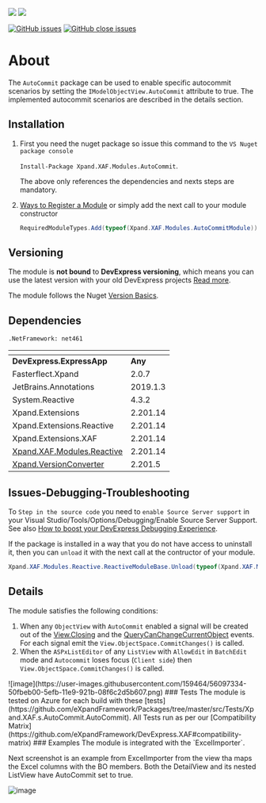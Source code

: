![](https://xpandshields.azurewebsites.net/nuget/v/Xpand.XAF.Modules.AutoCommit.svg?&style=flat) ![](https://xpandshields.azurewebsites.net/nuget/dt/Xpand.XAF.Modules.AutoCommit.svg?&style=flat)

[![GitHub issues](https://xpandshields.azurewebsites.net/github/issues/eXpandFramework/expand/AutoCommit.svg)](https://github.com/eXpandFramework/eXpand/issues?utf8=%E2%9C%93&q=is%3Aissue+is%3Aopen+sort%3Aupdated-desc+label%3AStandalone_xaf_modules+AutoCommit) [![GitHub close issues](https://xpandshields.azurewebsites.net/github/issues-closed/eXpandFramework/eXpand/AutoCommit.svg)](https://github.com/eXpandFramework/eXpand/issues?utf8=%E2%9C%93&q=is%3Aissue+is%3Aclosed+sort%3Aupdated-desc+label%3AStandalone_XAF_Modules+AutoCommit)
# About 

The `AutoCommit` package can be used to enable specific autocommit scenarios by setting the `IModelObjectView.AutoCommit` attribute to true. The implemented autocommit scenarios are described in the details section.
## Installation 
1. First you need the nuget package so issue this command to the `VS Nuget package console` 

   `Install-Package Xpand.XAF.Modules.AutoCommit`.

    The above only references the dependencies and nexts steps are mandatory.

2. [Ways to Register a Module](https://documentation.devexpress.com/eXpressAppFramework/118047/Concepts/Application-Solution-Components/Ways-to-Register-a-Module)
or simply add the next call to your module constructor
    ```cs
    RequiredModuleTypes.Add(typeof(Xpand.XAF.Modules.AutoCommitModule));
    ```
## Versioning
The module is **not bound** to **DevExpress versioning**, which means you can use the latest version with your old DevExpress projects [Read more](https://github.com/eXpandFramework/XAF/tree/master/tools/Xpand.VersionConverter).

The module follows the Nuget [Version Basics](https://docs.microsoft.com/en-us/nuget/reference/package-versioning#version-basics).
## Dependencies
`.NetFramework: net461`

|<!-- -->|<!-- -->
|----|----
|**DevExpress.ExpressApp**|**Any**
|Fasterflect.Xpand|2.0.7
 |JetBrains.Annotations|2019.1.3
 |System.Reactive|4.3.2
 |Xpand.Extensions|2.201.14
 |Xpand.Extensions.Reactive|2.201.14
 |Xpand.Extensions.XAF|2.201.14
 |[Xpand.XAF.Modules.Reactive](https://github.com/eXpandFramework/DevExpress.XAF/tree/master/src/Modules/Xpand.XAF.Modules.Reactive)|2.201.14
 |[Xpand.VersionConverter](https://github.com/eXpandFramework/DevExpress.XAF/tree/master/tools/Xpand.VersionConverter)|2.201.5

## Issues-Debugging-Troubleshooting

To `Step in the source code` you need to `enable Source Server support` in your Visual Studio/Tools/Options/Debugging/Enable Source Server Support. See also [How to boost your DevExpress Debugging Experience](https://github.com/eXpandFramework/DevExpress.XAF/wiki/How-to-boost-your-DevExpress-Debugging-Experience#1-index-the-symbols-to-your-custom-devexpresss-installation-location).

If the package is installed in a way that you do not have access to uninstall it, then you can `unload` it with the next call at the contructor of your module.
```cs
Xpand.XAF.Modules.Reactive.ReactiveModuleBase.Unload(typeof(Xpand.XAF.Modules.AutoCommit.AutoCommitModule))
```

## Details
The module satisfies the following conditions:
1. When any `ObjectView` with `AutoCommit` enabled a signal will be created out of the [View.Closing](https://documentation.devexpress.com/eXpressAppFramework/DevExpress.ExpressApp.View.Closing.event) and the [QueryCanChangeCurrentObject](https://documentation.devexpress.com/eXpressAppFramework/DevExpress.ExpressApp.View.QueryCanChangeCurrentObject.event) events. For each signal emit the `View.ObjectSpace.CommitChanges()` is called.
2. When the `ASPxListEditor` of any `ListView` with `AllowEdit` in `BatchEdit` mode and `Autocommit` loses focus (`Client side`) then `View.ObjectSpace.CommitChanges()` is called.
<twitter>
![image](https://user-images.githubusercontent.com/159464/56097334-50fbeb00-5efb-11e9-921b-08f6c2d5b607.png)
</twitter>
### Tests
The module is tested on Azure for each build with these [tests](https://github.com/eXpandFramework/Packages/tree/master/src/Tests/Xpand.XAF.s.AutoCommit.AutoCommit). 
All Tests run as per our [Compatibility Matrix](https://github.com/eXpandFramework/DevExpress.XAF#compatibility-matrix)
### Examples
The module is integrated with the `ExcelImporter`.

Next screenshot is an example from ExcelImporter from the view tha maps the Excel columns with the BO members. Both the DetailView and its nested ListView have AutoCommit set to true.

![image](https://user-images.githubusercontent.com/159464/55381194-238e6500-552b-11e9-8314-f1b1132d09f3.png)

